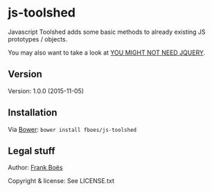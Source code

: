 js-toolshed
===========

Javascript Toolshed adds some basic methods to already existing JS prototypes / objects.

You may also want to take a look at [YOU MIGHT NOT NEED JQUERY](http://youmightnotneedjquery.com/).

Version
-------

Version: 1.0.0 (2015-11-05)

Installation
------------

Via [Bower](http://bower.io/): `bower install fboes/js-toolshed`

Legal stuff
-----------

Author: [Frank Boës](http://3960.org)

Copyright & license: See LICENSE.txt
